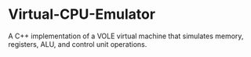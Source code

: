 # Virtual-CPU-Emulator
A C++ implementation of a VOLE virtual machine that simulates memory, registers, ALU, and control unit operations.
